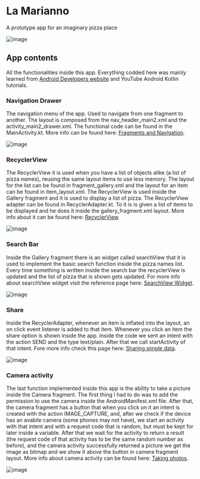 # La Marianno 

A prototype app for an imaginary pizza place

![image](https://user-images.githubusercontent.com/30511514/172006878-db7b0fe1-86b8-4e72-ad6f-eb6fadf5b3b8.png)


## App contents
All the functionalities inside this app. Everything codded here was mainly learned from [Android Developers website](https://developer.android.com/courses/kotlin-android-fundamentals/overview "Android Kotlin Fundamentals") and YouTube Android Kotlin tutorials. 

### Navigation Drawer


The  navigation menu of the app. Used to navigate from one fragment to another. The layout is composed from the nav_header_main2.xml and the activity_main2_drawer.xml. The functional code can be found in the MainActivity.kt. More info can be found here: [Fragments and Navigation](https://developer.android.com/codelabs/kotlin-android-training-create-and-add-fragment?index=..%2F..android-kotlin-fundamentals "Android Developers - Navigation").

![image](https://user-images.githubusercontent.com/30511514/172007585-59d43852-3966-4629-ada1-af8bce8d8559.png)

### RecyclerView


The RecyclerView it is used when you have a list of objects alike (a list of pizza names), reusing the same layout items to use less memory. The layout for the list can be found in fragment_gallery.xml and the layout for an item can be found in item_layout.xml. The RecyclerView is used inside the Gallery fragment and it is used to display a list of pizza. The RecyclerView adapter can be found in RecyclerAdapter.kt. To it is is given a list of items to be displayed and he does it inside the gallery_fragment.xml layout. More info about it can be found here: [RecyclerView](https://developer.android.com/codelabs/kotlin-android-training-recyclerview-fundamentals?index=..%2F..android-kotlin-fundamentals "Android Developers - RecylcerView").

![image](https://user-images.githubusercontent.com/30511514/172007664-73ff6396-349b-4a28-bf99-439b22ee3f1a.png)

### Search Bar


Inside the Gallery fragment there is an widget called searchView that it is used to implement the basic search function inside the pizza names list. Every time something is written inside the search bar the recyclerView is updated and the list of pizza that is shown gets updated. For more info about searchView widget visit the reference page here: [SearchView Widget](https://developer.android.com/reference/kotlin/android/widget/SearchView "Android Developers Reference - SearchView").

![image](https://user-images.githubusercontent.com/30511514/172007726-83222b18-7bde-4d3d-8ab3-9b3a5ec95bb8.png)

### Share


Inside the RecyclerAdapter, whenever an item is inflated into the layout, an on click event listener is added to that item. Whenever you click an item the share option is shown inside the app. Inside the code we sent an intent with the action SEND and the type text/plain. After that we call startActivity of that intent. Fore more info check this page here: [Sharing simple data](https://developer.android.com/training/sharing "Android Developers training - Sharing simple data").

![image](https://user-images.githubusercontent.com/30511514/172007765-b31ce463-c332-4b9d-b189-d9f51604ec05.png)

### Camera activity


The last function implemented inside this app is the ability to take a picture inside the Camera fragment. The first thing I had to do was to add the permission to use the camera inside the AndroidManifest.xml file. After that, the camera fragment has a button that when you click on it an intent is created with the action IMAGE_CAPTURE, and, after we check if the device has an avabile camera (some phones may not have), we start an activity with that intent and with a request code that is random, but must be kept for later inside a variable. After that we wait for the activity to return a result (the request code of that activity has to be the same random number as before), and the camera activity successfully returned a picture we get the image as bitmap and we show it above the button in camera fragment layout. More info about camera activity can be found here: [Taking photos](https://developer.android.com/training/camera/photobasics "Android Developers training - camera - photo basics"). 

![image](https://user-images.githubusercontent.com/30511514/172007781-a36a9772-f02d-4582-99dc-39628631749b.png)
